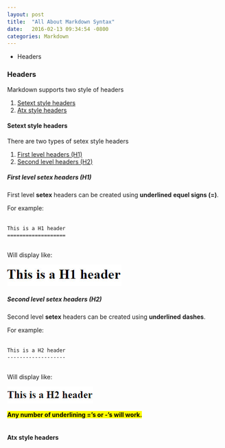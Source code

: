 ```yaml
---
layout: post
title:  "All About Markdown Syntax"
date:   2016-02-13 09:34:54 -0800
categories: Markdown
---
```


* Headers

### Headers

Markdown supports two style of headers

1. [Setext style headers](#setext-style-headers)
2. [Atx style headers](#atx-style-headers)

#### Setext style headers

There are two types of setex style headers

1. [First level headers (H1)](#first-level-setex-headers-h1)
2. [Second level headers (H2)](#second-level-setex-headers-h2)

##### First level setex headers (H1)

First level <b>setex</b> headers can be created using <strong>underlined</strong> <strong>equel signs (=)</strong>.

For example:

<pre>
	<code>
This is a H1 header
===================
	</code>
</pre>

Will display like:

<img src="assets/img/2016/feb/h1_header.jpg" alt="H1 Header">

##### Second level setex headers (H2)

Second level <b>setex</b> headers can be created using <strong>underlined</strong> <strong>dashes</strong>.

For example:

<pre>
	<code>
This is a H2 header
-------------------
	</code>
</pre>

Will display like:

<img src="assets/img/2016/feb/h2_header.jpg" alt="H2 Header">

<mark><strong>Any number of underlining =’s or -’s will work.</strong></mark><br><br>

#### Atx style headers

